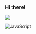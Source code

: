 ### Hi there!

![](https://komarev.com/ghpvc/?username=fvrrrf&color=4d3a31&style=for-the-badge&label=viewing+a+profile)

![JavaScript](https://img.shields.io/badge/javascript-%23323330.svg?style=for-the-badge&logo=javascript&logoColor=000000)
